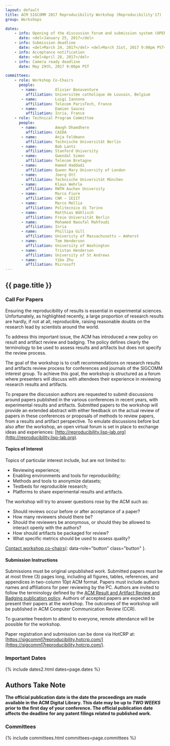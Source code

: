 ```yaml
---
layout: default
title: ACM SIGCOMM 2017 Reproducibility Workshop (Reproducibility'17)
group: Workshops

dates:
    - info: Opening of the discussion forum and submission system (OPEN NOW)
      date: <del>January 25, 2017</del>
    - info: Submission deadline
      date: <del>March 24, 2017</del> <del>March 31st, 2017 9:00pm PST</del>
    - info: Acceptance notification
      date: <del>April 28, 2017</del>
    - info: Camera ready deadline
      date: May 29th, 2017 9:00pm PST

committees:
    - role: Workshop Co-Chairs
      people:
       - name:        Olivier Bonaventure
         affiliation: Universitée catholique de Louvain, Belgium
       - name:        Luigi Iannone
         affiliation: Telecom ParisTech, France
       - name:        Damien Saucez
         affiliation: Inria, France
    - role: Technical Program Committee
      people:
       - name:        Amogh Dhamdhere
         affiliation: CAIDA
       - name:        Anja Feldmann
         affiliation: Technische Universität Berlin
       - name:        Bob Lantz
         affiliation: Stanford University
       - name:        Gwendal Simon
         affiliation: Telecom Bretagne
       - name:        Hamed Haddadi
         affiliation: Queen Mary University of London
       - name:        Joerg Ott
         affiliation: Technische Universität München
       - name:        Klaus Wehrle
         affiliation: RWTH Aachen University
       - name:        Marco Fiore
         affiliation: CNR – IEIIT
       - name:        Marco Mellia
         affiliation: Politecnico di Torino
       - name:        Matthias Wählisch
         affiliation: Freie Universität Berlin
       - name:        Mohamed Naoufal Mahfoudi
         affiliation: Inria
       - name:        Phillipa Gill
         affiliation: University of Massachusetts — Amherst
       - name:        Tom Henderson
         affiliation: University of Washington
       - name:        Tristan Henderson
         affiliation: University of St Andrews
       - name:        Yibo Zhu
         affiliation: Microsoft
---
```


## {{ page.title }}

### Call For Papers

Ensuring the reproducibility of results is essential in experimental sciences. Unfortunately,
as highlighted recently, a large proportion of research results are hardly, if not at all,
reproducible, raising reasonable doubts on the research lead by scientists around the
world.

To address this important issue, the ACM has introduced a new policy on result and artifact
review and badging. The policy defines clearly the terminology to be used to assess
results and artifacts but does not specify the review process.

The goal of the workshop is to craft recommendations on research results and artifacts
review process for conferences and journals of the SIGCOMM interest group. To achieve
this goal, the workshop is structured as a forum where presenters will discuss with
attendees their experience in reviewing research results and artifacts.

To prepare the discussion authors are requested to submit discussions around papers
published in the various conferences in recent years, with experimental results and
artifacts. Submitted papers to the workshop will provide an extended abstract with either
feedback on the actual review of papers in these conferences or proposals of methods
to review papers, from a results and artifact perspective. To emulate discussions before
but also after the workshop, an open virtual forum is set in place to exchange ideas
and experiences: [http://reproducibility.lisp-lab.org](http://reproducibility.lisp-lab.org).

#### Topics of Interest

Topics of particular interest include, but are not limited to:

- Reviewing experience;
- Enabling environments and tools for reproducibility;
- Methods and tools to anonymize datasets;
- Testbeds for reproducible research;
- Platforms to share experimental results and artifacts.

The workshop will try to answer questions rose by the ACM such as:

- Should reviews occur before or after acceptance of a paper?
- How many reviewers should there be?
- Should the reviewers be anonymous, or should they be allowed to interact openly with the authors?
- How should artifacts be packaged for review?
- What specific metrics should be used to assess quality?

[Contact workshop co-chairs](mailto:reproducibility-sigcomm-2017-chairs@inria.fr?subject=[Reproducibility'17]){: data-role="button" class="button" }.

#### Submission Instructions

Submissions must be original unpublished work. Submitted papers must be at most three (3) pages
long, including all figures, tables, references, and appendices in two-column 10pt ACM format.
Papers must include authors names and affiliations for peer reviewing by the PC. Authors are
invited to follow the terminology defined by the [ACM Result and Artifact Review and Badging
publication policy](https://www.acm.org/publications/policies/artifact-review-badging). Authors of
accepted papers are expected to present their papers at the workshop. The outcomes of the
workshop will be published in ACM Computer Communication Review (CCR).

To guarantee freedom to attend to everyone, remote attendance will be possible for the workshop.

Paper registration and submission can be done via HotCRP at: [https://sigcomm17reproducibility.hotcrp.com/](https://sigcomm17reproducibility.hotcrp.com/).

### Important Dates

{% include dates2.html dates=page.dates %}

## Authors Take Note

**The official publication date is the date the proceedings are made available in the ACM Digital Library. This date may be up to *TWO WEEKS* prior to the first day of your conference. The official publication date affects the deadline for any patent filings related to published work.**

### Committees

{% include committees.html committees=page.committees %}
